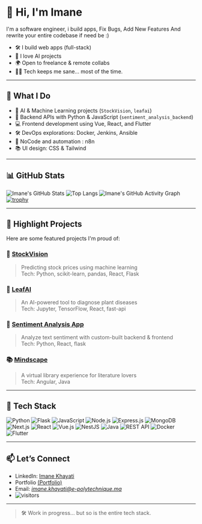 # 👋 Hi, I'm Imane

I'm a software engineer, i build apps, Fix Bugs, Add New Features And rewrite your entire codebase if need be :)

- 🛠 I build web apps (full-stack)
- 🤖 I love AI projects
- 🌍 Open to freelance & remote collabs
- 🧘‍♀️ Tech keeps me sane... most of the time.

---

## 💼 What I Do

- 🧠 AI & Machine Learning projects (`StockVision`, `leafai`)
- 🧪 Backend APIs with Python & JavaScript (`sentiment_analysis_backend`)
- 💻 Frontend development using Vue, React, and Flutter
- 🛠️ DevOps explorations: Docker, Jenkins, Ansible
- 🧰 NoCode and automation : n8n
- 📚 UI design: CSS & Tailwind

---

## 📊 GitHub Stats

![Imane's GitHub Stats](https://github-readme-stats.vercel.app/api?username=ImaneIK&show_icons=true&theme=radical)
![Top Langs](https://github-readme-stats.vercel.app/api/top-langs/?username=ImaneIK&layout=compact&theme=radical)
![Imane's GitHub Activity Graph](https://github-readme-activity-graph.vercel.app/graph?username=ImaneIK&theme=react-dark&hide_border=true)
[![trophy](https://github-profile-trophy.vercel.app/?username=ImaneIK&theme=algolia&row=1)](https://github.com/ryo-ma/github-profile-trophy)

---

## 🚀 Highlight Projects

Here are some featured projects I'm proud of:

### 🧠 [StockVision](https://github.com/ImaneIK/StockVision)
> Predicting stock prices using machine learning  
Tech: Python, scikit-learn, pandas, React, Flask

### 🌱 [LeafAI](https://github.com/ImaneIK/leafai)
> An AI-powered tool to diagnose plant diseases  
Tech: Jupyter, TensorFlow, React, fast-api

### 💬 [Sentiment Analysis App](https://github.com/ImaneIK/sentiment_analysis_backend)
> Analyze text sentiment with custom-built backend & frontend  
Tech: Python, React, flask

### 📚 [Mindscape](https://github.com/ImaneIK/Mindscape)
> A virtual library experience for literature lovers  
Tech: Angular, Java

---


## 🧰 Tech Stack

![Python](https://img.shields.io/badge/-Python-3776AB?style=flat&logo=python&logoColor=white)
![Flask](https://img.shields.io/badge/-Flask-000000?style=flat&logo=flask&logoColor=white)
![JavaScript](https://img.shields.io/badge/-JavaScript-F7DF1E?style=flat&logo=javascript&logoColor=black)
![Node.js](https://img.shields.io/badge/-Node.js-339933?style=flat&logo=node.js&logoColor=white)
![Express.js](https://img.shields.io/badge/-Express.js-000000?style=flat&logo=express&logoColor=white)
![MongoDB](https://img.shields.io/badge/-MongoDB-47A248?style=flat&logo=mongodb&logoColor=white)
![Next.js](https://img.shields.io/badge/-Next.js-000000?style=flat&logo=next.js&logoColor=white)
![React](https://img.shields.io/badge/-React-61DAFB?style=flat&logo=react&logoColor=black)
![Vue.js](https://img.shields.io/badge/-Vue.js-4FC08D?style=flat&logo=vue.js&logoColor=white)
![NestJS](https://img.shields.io/badge/-NestJS-E0234E?style=flat&logo=nestjs&logoColor=white)
![Java](https://img.shields.io/badge/-Java-007396?style=flat&logo=java&logoColor=white)
![REST API](https://img.shields.io/badge/-REST%20API-FF6F00?style=flat&logo=api&logoColor=white)
![Docker](https://img.shields.io/badge/-Docker-2496ED?style=flat&logo=docker&logoColor=white)
![Flutter](https://img.shields.io/badge/-Flutter-02569B?style=flat&logo=flutter&logoColor=white)


---

## 📫 Let’s Connect

- LinkedIn: [Imane Khayati](https://www.linkedin.com/in/imane-khayati/)
- Portfolio [(Portfolio)](https://imanekhayati.vercel.app/)
- Email: *imane.khayati@e-polytechnique.ma*
- ![visitors](https://visitor-badge.laobi.icu/badge?page_id=ImaneIK.ImaneIK)

---

> 🛠️ Work in progress... but so is the entire tech stack.



